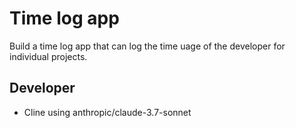 # Time log app

Build a time log app that can log the time uage of the developer for individual projects.

## Developer
- Cline using anthropic/claude-3.7-sonnet